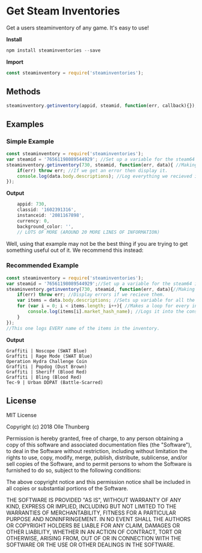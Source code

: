 # Get Steam Inventories
Get a users steaminventory of any game. It's easy to use!

**Install**
```js
npm install steaminventories --save
```

**Import**
```js
const steaminventory = require('steaminventories');
```
## Methods
```js
steaminventory.getinventory(appid, steamid, function(err, callback){});
```


## Examples

### Simple Example
```js
const steaminventory = require('steaminventories');
var steamid = '76561198089544929'; //Set up a variable for the steam64 id.
steaminventory.getinventory(730, steamid, function(err, data){ //Making the request. 730 is the APPID, Steamid is already declared. Has a callback named 'data'
    if(err) throw err; //If we get an error then display it.
    console.log(data.body.descriptions); //Log everything we recieved in the data variable.
});
```
**Output**
```js
    appid: 730,
    classid: '1602391316',
    instanceid: '2081167898',
    currency: 0,
    background_color: '', 
    // LOTS OF MORE (AROUND 20 MORE LINES OF INFORMATION)
```
Well, using that example may not be the best thing if you are trying to get something useful out of it.
We recommend this instead:

### Recommended Example
```js
const steaminventory = require('steaminventories');
var steamid = '76561198089544929';//Set up a variable for the steam64 id.
steaminventory.getinventory(730, steamid, function(err, data){//Making the request. 730 is the APPID, Steamid is already declared. Has a callback named 'data'
    if(err) throw err; //Display errors if we recieve them.
    var items = data.body.descriptions; //Sets up variable for all the information that we recieved.
    for (var i = 0; i < items.length; i++){ //Makes a loop for every index in 'items' variable.
        console.log(items[i].market_hash_name); //Logs it into the console.
    }
});
//This one logs EVERY name of the items in the inventory.
```
**Output**
```
Graffiti | Noscope (SWAT Blue)
Graffiti | Rage Mode (SWAT Blue)
Operation Hydra Challenge Coin
Graffiti | Popdog (Dust Brown)
Graffiti | Sheriff (Blood Red)
Graffiti | Bling (Blood Red)
Tec-9 | Urban DDPAT (Battle-Scarred)
```

## License
MIT License

Copyright (c) 2018 Olle Thunberg

Permission is hereby granted, free of charge, to any person obtaining a copy
of this software and associated documentation files (the "Software"), to deal
in the Software without restriction, including without limitation the rights
to use, copy, modify, merge, publish, distribute, sublicense, and/or sell
copies of the Software, and to permit persons to whom the Software is
furnished to do so, subject to the following conditions:

The above copyright notice and this permission notice shall be included in all
copies or substantial portions of the Software.

THE SOFTWARE IS PROVIDED "AS IS", WITHOUT WARRANTY OF ANY KIND, EXPRESS OR
IMPLIED, INCLUDING BUT NOT LIMITED TO THE WARRANTIES OF MERCHANTABILITY,
FITNESS FOR A PARTICULAR PURPOSE AND NONINFRINGEMENT. IN NO EVENT SHALL THE
AUTHORS OR COPYRIGHT HOLDERS BE LIABLE FOR ANY CLAIM, DAMAGES OR OTHER
LIABILITY, WHETHER IN AN ACTION OF CONTRACT, TORT OR OTHERWISE, ARISING FROM,
OUT OF OR IN CONNECTION WITH THE SOFTWARE OR THE USE OR OTHER DEALINGS IN THE
SOFTWARE.